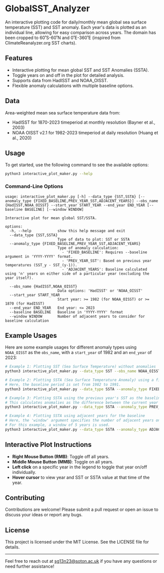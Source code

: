 
# GlobalSST_Analyzer
An interactive plotting code for daily/monthly mean global sea surface temperature (SST) and SST anomaly. Each year's data is plotted as an individual line, allowing for easy comparison across years. The domain has been cropped to 60˚S-60˚N and 0˚E-360˚E (inspired from ClimateReanalyzer.org SST charts).

## Features
- Interactive plotting for mean global SST and SST Anomalies (SSTA).
- Toggle years on and off in the plot for detailed analysis.
- Supports data from HadISST and NOAA_OISST.
- Flexible anomaly calculations with multiple baseline options.

## Data
Area-weighted mean sea surface temperature data from:
- HadISST for 1870-2023 timeperiod at monthly resolution (Bayner et al., 2003)
- NOAA OISST v2.1  for 1982-2023 timeperiod at daily resolution (Huang et al., 2020)

## Usage
To get started, use the following command to see the available options:

```sh
python3 interactive_plot_maker.py --help
```

### Command-Line Options
```
usage: interactive_plot_maker.py [-h] --data_type {SST,SSTA} [--anomaly_type {FIXED_BASELINE,PREV_YEAR_SST,ADJACENT_YEARS}] --obs_name {HadISST,NOAA_OISST} --start_year START_YEAR --end_year END_YEAR [--baseline BASELINE] [--window WINDOW]

Interactive plot for mean global SST/SSTA.

options:
  -h, --help            show this help message and exit
  --data_type {SST,SSTA}
                        Type of data to plot: SST or SSTA
  --anomaly_type {FIXED_BASELINE,PREV_YEAR_SST,ADJACENT_YEARS}
                        Type of anomaly calculation:
                          - 'FIXED_BASELINE': Requires --baseline argument in 'YYYY-YYYY' format.
                          - 'PREV_YEAR_SST': Based on previous year temperatures (SST_y - SST_(y-1)).
                          - 'ADJACENT_YEARS': Baseline calculated using 'n' years on either side of a particular year (excluding the year itself).

  --obs_name {HadISST,NOAA_OISST}
                        Data options: 'HadISST' or 'NOAA_OISST'
  --start_year START_YEAR
                        Start year: >= 1982 (for NOAA_OISST) or >= 1870 (for HadISST)
  --end_year END_YEAR   End year: <= 2023
  --baseline BASELINE   Baseline in 'YYYY-YYYY' format
  --window WINDOW       Number of adjacent years to consider for baseline calculation
```

## Example Usages
Here are some example usages for different anomaly types using `NOAA_OISST` as the `obs_name`, with a `start_year` of 1982 and an `end_year` of 2023:

```sh
# Example 1: Plotting SST (Sea Surface Temperature) without anomalies
python3 interactive_plot_maker.py --data_type SST --obs_name NOAA_OISST --start_year 1982 --end_year 2023

# Example 2: Plotting SSTA (Sea Surface Temperature Anomaly) using a fixed baseline
# Here, the baseline period is set from 1982 to 1991.
python3 interactive_plot_maker.py --data_type SSTA --anomaly_type FIXED_BASELINE --baseline 1982-1991 --obs_name NOAA_OISST --start_year 1982 --end_year 2023

# Example 3: Plotting SSTA using the previous year's SST as the baseline
# This calculates anomalies as the difference between the current year's SST and the previous year's SST.
python3 interactive_plot_maker.py --data_type SSTA --anomaly_type PREV_YEAR_SST --obs_name NOAA_OISST --start_year 1982 --end_year 2023

# Example 4: Plotting SSTA using adjacent years for the baseline
# Here, the 'window' argument specifies the number of adjacent years on either side of the current year to use for the baseline calculation.
# For this example, a window of 5 years is used.
python3 interactive_plot_maker.py --data_type SSTA --anomaly_type ADJACENT_YEARS --window 5 --obs_name NOAA_OISST --start_year 1982 --end_year 2023
```

## Interactive Plot Instructions
- **Right Mouse Button (RMB)**: Toggle off all years.
- **Middle Mouse Button (MMB)**: Toggle on all years.
- **Left click** on a specific year in the legend to toggle that year on/off individually.
- **Hover cursor** to view year and SST or SSTA value at that time of the year. 

## Contributing
Contributions are welcome! Please submit a pull request or open an issue to discuss your ideas or report any bugs.

## License
This project is licensed under the MIT License. See the LICENSE file for details.

---

Feel free to reach out at sg13n23@soton.ac.uk if you have any questions or need further assistance!
